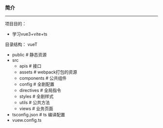 ### 简介

***



项目目的：

* 学习vue3+vite+ts

目录结构：
vueT
* public          		      # 静态资源
* src
  * apis           	      # 接口
  * assets                 # webpack打包的资源
  * components      # 公共组件
  * config                 # 全剧配置
  * directives          # 全局指令
  * styles                 # 全剧样式
  * utils                    # 公共方法
  * views                 # 业务页面
* tsconfig.json           # ts 编译配置
* vuew.config.ts
